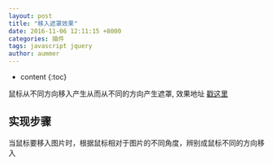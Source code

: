 ```yaml
---
layout: post
title: "移入遮罩效果"
date: 2016-11-06 12:11:15 +8000
categories: 插件
tags: javascript jquery
author: aummer
---
```


* content
{:toc}


鼠标从不同方向移入产生从而从不同的方向产生遮罩, 效果地址  [戳这里](https://summerboys.github.io/mask/)





## 实现步骤

当鼠标要移入图片时，根据鼠标相对于图片的不同角度，辨别成鼠标不同的方向移入